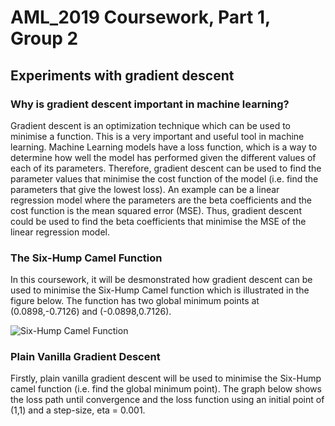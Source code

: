 # AML_2019 Coursework, Part 1, Group 2

## Experiments with gradient descent

### Why is gradient descent important in machine learning?

Gradient descent is an optimization technique which can be used to minimise a function. This is a very important and useful tool in machine learning. Machine Learning models have a loss function, which is a way to determine how well the model has performed given the different values of each of its parameters. Therefore, gradient descent can be used to find the parameter values that minimise the cost function of the model (i.e. find the parameters that give the lowest loss). An example can be a linear regression model where the parameters are the beta coefficients and the cost function is the mean squared error (MSE). Thus, gradient descent could be used to find the beta coefficients that minimise the MSE of the linear regression model.

### The Six-Hump Camel Function

In this coursework, it will be desmonstrated how gradient descent can be used to minimise the Six-Hump Camel function which is illustrated in the figure below. The function has two global minimum points at (0.0898,-0.7126) and (-0.0898,0.7126).

![Six-Hump Camel Function](https://user-images.githubusercontent.com/51288218/61081430-1f71bd80-a41f-11e9-883a-a4b582f3c638.PNG)

### Plain Vanilla Gradient Descent

Firstly, plain vanilla gradient descent will be used to minimise the Six-Hump camel function (i.e. find the global minimum point). The graph below shows the loss path until convergence and the loss function using an initial point of (1,1) and a step-size, eta = 0.001.


